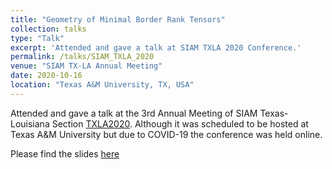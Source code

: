 ```yaml
---
title: "Geometry of Minimal Border Rank Tensors"
collection: talks
type: "Talk"
excerpt: 'Attended and gave a talk at SIAM TXLA 2020 Conference.'
permalink: /talks/SIAM_TXLA_2020
venue: "SIAM TX-LA Annual Meeting"
date: 2020-10-16
location: "Texas A&M University, TX, USA"
---
```


Attended and gave a talk at the 3rd Annual Meeting of SIAM Texas-Louisiana Section [TXLA2020](https://www.siam.org/conferences/cm/conference/txla20). Although it was scheduled to be hosted at Texas A&M University but due to COVID-19 the conference was held online. 

Please find the slides [here](../files/SIAM_TXLA_2020.pdf)